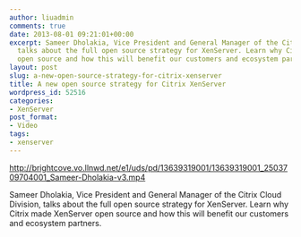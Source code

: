 ```yaml
---
author: liuadmin
comments: true
date: 2013-08-01 09:21:01+00:00
excerpt: Sameer Dholakia, Vice President and General Manager of the Citrix Cloud Division,
  talks about the full open source strategy for XenServer. Learn why Citrix made XenServer
  open source and how this will benefit our customers and ecosystem partners.
layout: post
slug: a-new-open-source-strategy-for-citrix-xenserver
title: A new open source strategy for Citrix XenServer
wordpress_id: 52516
categories:
- XenServer
post_format:
- Video
tags:
- xenserver
---
```


http://brightcove.vo.llnwd.net/e1/uds/pd/13639319001/13639319001_2503709704001_Sameer-Dholakia-v3.mp4

Sameer Dholakia, Vice President and General Manager of the Citrix Cloud Division, talks about the full open source strategy for XenServer. Learn why Citrix made XenServer open source and how this will benefit our customers and ecosystem partners.

